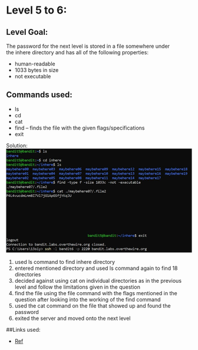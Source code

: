 # Level 5 to 6:
## Level Goal:
The password for the next level is stored in a file somewhere under the inhere directory and has all of the following properties:
- human-readable
- 1033 bytes in size
- not executable

## Commands used:
- ls
- cd
- cat
- find – finds the file with the given flags/specifications
- exit

Solution:
![](./images/5.jpg)
1. used ls command to find inhere directory
2. entered mentioned directory and used ls command again to find 18 directories
3. decided against using cat on individual directories as in the previous level and follow the limitations given in the question
4. find the file using the file command with the flags mentioned in the question after looking into the working of the find command
5. used the cat command on the file that showed up and found the password
6. exited the server and moved onto the next level

##Links used:
- [Ref](https://www.tecmint.com/35-practical-examples-of-linux-find-command/?source=post_page-----aa853b431c1d--------------------------------)

